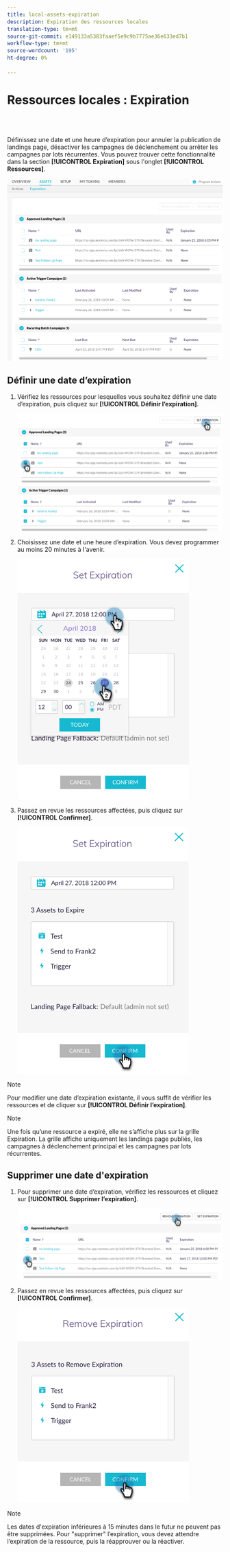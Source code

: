 ```yaml
---
title: local-assets-expiration
description: Expiration des ressources locales
translation-type: tm+mt
source-git-commit: e149133a5383faaef5e9c9b7775ae36e633ed7b1
workflow-type: tm+mt
source-wordcount: '195'
ht-degree: 0%

---
```



# Ressources locales : Expiration

<br> 

Définissez une date et une heure d’expiration pour annuler la publication de landings page, désactiver les campagnes de déclenchement ou arrêter les campagnes par lots récurrentes. Vous pouvez trouver cette fonctionnalité dans la section **[!UICONTROL Expiration]** sous l&#39;onglet **[!UICONTROL Ressources]**.

![Image un](/help/sky/assets/programs/local-assets-expiration/local-assets-expiration-1.png)

## Définir une date d’expiration

1. Vérifiez les ressources pour lesquelles vous souhaitez définir une date d’expiration, puis cliquez sur **[!UICONTROL Définir l’expiration]**.

   ![Image 2](/help/sky/assets/programs/local-assets-expiration/local-assets-expiration-2.png)

1. Choisissez une date et une heure d’expiration. Vous devez programmer au moins 20 minutes à l&#39;avenir.

   ![Image trois](/help/sky/assets/programs/local-assets-expiration/local-assets-expiration-3.png)

1. Passez en revue les ressources affectées, puis cliquez sur **[!UICONTROL Confirmer]**.

   ![Image 4](/help/sky/assets/programs/local-assets-expiration/local-assets-expiration-4.png)

>[!NOTE]
>
>Pour modifier une date d’expiration existante, il vous suffit de vérifier les ressources et de cliquer sur **[!UICONTROL Définir l’expiration]**.

>[!NOTE]
>
>Une fois qu’une ressource a expiré, elle ne s’affiche plus sur la grille Expiration. La grille affiche uniquement les landings page publiés, les campagnes à déclenchement principal et les campagnes par lots récurrentes.

## Supprimer une date d&#39;expiration

1. Pour supprimer une date d’expiration, vérifiez les ressources et cliquez sur **[!UICONTROL Supprimer l’expiration]**.

   ![Image 5](/help/sky/assets/programs/local-assets-expiration/local-assets-expiration-5.png)

1. Passez en revue les ressources affectées, puis cliquez sur **[!UICONTROL Confirmer]**.

   ![Image six](/help/sky/assets/programs/local-assets-expiration/local-assets-expiration-6.png)

>[!NOTE]
>
>Les dates d&#39;expiration inférieures à 15 minutes dans le futur ne peuvent pas être supprimées. Pour &quot;supprimer&quot; l’expiration, vous devez attendre l’expiration de la ressource, puis la réapprouver ou la réactiver.
